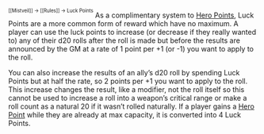 <sup><sup>[[Mistveil]] → [[Rules]] → Luck Points</sup></sup>
As a complimentary system to [Hero Points](https://www.d20pfsrd.com/gamemastering/other-rules/hero-points/), Luck Points are a more common form of reward which have no maximum. A player can use the luck points to increase (or decrease if they really wanted to) any of their d20 rolls after the roll is made but before the results are announced by the GM at a rate of 1 point per +1 (or -1) you want to apply to the roll. 

You can also increase the results of an ally’s d20 roll by spending Luck Points but at half the rate, so 2 points per +1 you want to apply to the roll. This increase changes the result, like a modifier, not the roll itself so this cannot be used to increase a roll into a weapon’s critical range or make a roll count as a natural 20 if it wasn’t rolled naturally. If a player gains a [Hero Point](https://www.d20pfsrd.com/gamemastering/other-rules/hero-points/) while they are already at max capacity, it is converted into 4 Luck Points.